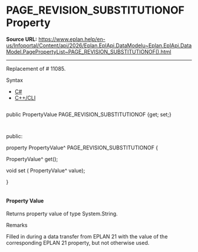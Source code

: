# PAGE_REVISION_SUBSTITUTIONOF Property

**Source URL:** https://www.eplan.help/en-us/Infoportal/Content/api/2026/Eplan.EplApi.DataModelu~Eplan.EplApi.DataModel.PagePropertyList~PAGE_REVISION_SUBSTITUTIONOF().html

---

Replacement of # 11085.

Syntax

- [C#](#i-syntax-CS)
- [C++/CLI](#i-syntax-CPP2005)

```
```
public PropertyValue PAGE_REVISION_SUBSTITUTIONOF {get; set;}
```
```

```
```
public:

property PropertyValue^ PAGE_REVISION_SUBSTITUTIONOF {

   PropertyValue^ get();

   void set (    PropertyValue^ value);

}
```
```

#### Property Value

Returns property value of type System.String.

Remarks

Filled in during a data transfer from EPLAN 21 with the value of the corresponding EPLAN 21 property, but not otherwise used.
